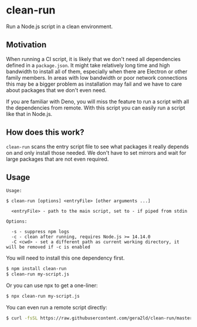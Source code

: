 # clean-run

Run a Node.js script in a clean environment.

## Motivation

When running a CI script, it is likely that we don't need all dependencies defined in a `package.json`. It might take relatively long time and high bandwidth to install all of them, especially when there are Electron or other family members. In areas with low bandwidth or poor network connections this may be a bigger problem as installation may fail and we have to care about packages that we don't even need.

If you are familiar with Deno, you will miss the feature to run a script with all the dependencies from remote. With this script you can easily run a script like that in Node.js.

## How does this work?

`clean-run` scans the entry script file to see what packages it really depends on and only install those needed. We don't have to set mirrors and wait for large packages that are not even required.

## Usage


```
Usage:

$ clean-run [options] <entryFile> [other arguments ...]

  <entryFile> - path to the main script, set to - if piped from stdin

Options:

  -s - suppress npm logs
  -c - clean after running, requires Node.js >= 14.14.0
  -C <cwd> - set a different path as current working directory, it will be removed if -c is enabled
```

You will need to install this one dependency first.

```bash
$ npm install clean-run
$ clean-run my-script.js
```

Or you can use npx to get a one-liner:

```bash
$ npx clean-run my-script.js
```

You can even run a remote script directly:

```bash
$ curl -fsSL https://raw.githubusercontent.com/gera2ld/clean-run/master/demos/cowsay.js | npx clean-run -
```

